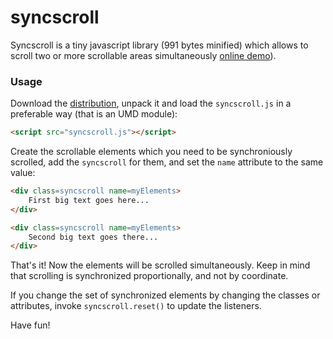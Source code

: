 syncscroll
==========


Syncscroll is a tiny javascript library (991 bytes minified) which allows to scroll two or more scrollable areas simultaneously [online
demo](http://asvd.github.io/syncscroll/)).


### Usage


Download the
[distribution](https://github.com/asvd/syncscroll/releases/download/v0.0.1/dragscroll-0.0.1.tar.gz),
unpack it and load the `syncscroll.js` in a preferable way (that is an UMD module):

```html
<script src="syncscroll.js"></script>
```

Create the scrollable elements which you need to be synchroniously
scrolled, add the `syncscroll` for them, and set the `name` attribute to the same value:


```html
<div class=syncscroll name=myElements>
    First big text goes here...
</div>

<div class=syncscroll name=myElements>
    Second big text goes there...
</div>
```

That's it! Now the elements will be scrolled simultaneously. Keep in
mind that scrolling is synchronized proportionally, and not by
coordinate.

If you change the set of synchronized elements by changing the classes
or attributes, invoke `syncscroll.reset()` to update the listeners.

Have fun!
